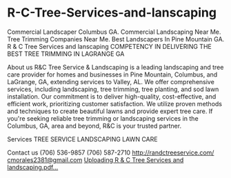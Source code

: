 # R-C-Tree-Services-and-lanscaping
Commercial Landscaper Columbus GA. Commercial Landscaping Near Me. Tree Trimming Companies Near Me. Best Landscapers In Pine Mountain GA.
R & C Tree Services and lanscaping
COMPETENCY IN DELIVERING THE BEST TREE TRIMMING IN LAGRANGE GA

About us
R&C Tree Service & Landscaping is a leading landscaping and tree care provider for homes and businesses in Pine Mountain, Columbus, and LaGrange, GA, extending services to Valley, AL. We offer comprehensive services, including landscaping, tree trimming, tree planting, and sod lawn installation. Our commitment is to deliver high-quality, cost-effective, and efficient work, prioritizing customer satisfaction. We utilize proven methods and techniques to create beautiful lawns and provide expert tree care. If you're seeking reliable tree trimming or landscaping services in the Columbus, GA, area and beyond, R&C is your trusted partner.

Services
TREE SERVICE
LANDSCAPING
LAWN CARE

Contact us
(706) 536-9857
(706) 587-2710
http://randctreeservice.com/
cmorales2381@gmail.com
[Uploading R & C Tree Services and landscaping.pdf…]()
